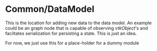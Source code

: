 Common/DataModel
=====================

This is the location for adding new data to the data model. An example
could be an graph node that is capable of observing *vtkObject*'s and
faciltates serialization for persisting a state. This is just an idea.

For now, we just use this for a place-holder for a dummy module


